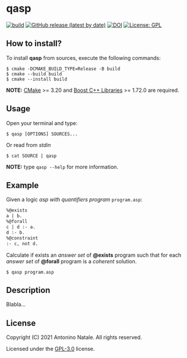 # qasp
[![build](https://github.com/kwrx/qasp/actions/workflows/cmake-build.yml/badge.svg)](https://github.com/kwrx/qasp/actions/workflows/cmake-build.yml)
[![GitHub release (latest by date)](https://img.shields.io/github/v/release/kwrx/qasp)](https://github.com/kwrx/qasp/releases/latest)
[![DOI](https://zenodo.org/badge/DOI/10.5281/zenodo.5227172.svg)](https://doi.org/10.5281/zenodo.5227172)
[![License: GPL](https://img.shields.io/badge/License-GPL-blue.svg)](/LICENSE) 

## How to install?
To install **qasp** from sources, execute the following commands:
```shell script
$ cmake -DCMAKE_BUILD_TYPE=Release -B build
$ cmake --build build
$ cmake --install build
```
**NOTE:** [CMake](https://cmake.org/) >= 3.20 and [Boost C++ Libraries](https://www.boost.org/) >= 1.72.0 are required.

## Usage
Open your terminal and type:
```shell script
$ qasp [OPTIONS] SOURCES...
```
Or read from *stdin*
```shell script
$ cat SOURCE | qasp
```
**NOTE:** type ```qasp --help``` for more information.

## Example
Given a logic *asp with quantifiers program* ```program.asp```:
```asp
%@exists
a | b.
%@forall
c | d :- a.
d :- b.  
%@constraint
:- c, not d.
```
Calculate if exists an *answer set* of **@exists** program such that for each *answer set* of **@forall** program is a *coherent* solution.
```shell script
$ qasp program.asp
```
## Description
Blabla...

## License
Copyright (C) 2021 Antonino Natale. All rights reserved.  

Licensed under the [GPL-3.0](/LICENSE) license.

